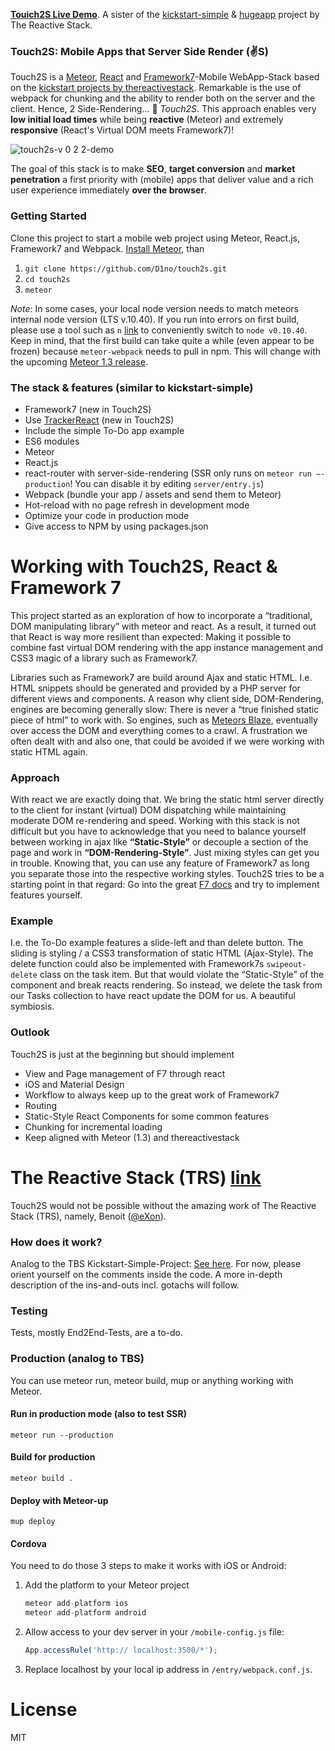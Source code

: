 **[Touich2S Live Demo](http://touch2s.meteor.com)**. A sister of the [kickstart-simple]( https://github.com/thereactivestack/kickstart-simple) & [hugeapp]( https://github.com/thereactivestack/kickstart-hugeapp) project by The Reactive Stack.

### Touch2S: Mobile Apps that Server Side Render (✌️S)

Touch2S is a [Meteor](http://meteor.com), [React](https://facebook.github.io/react/index.html) and [Framework7](http://www.idangero.us/framework7/)-Mobile WebApp-Stack based on the [kickstart projects by thereactivestack](https://github.com/thereactivestack/kickstart). Remarkable is the use of webpack for chunking and the ability to render both on the server and the client. Hence, 2 Side-Rendering... 🤔 *Touch2S*. This approach enables very **low initial load times** while being **reactive** (Meteor) and extremely **responsive** (React's Virtual DOM meets Framework7)! 

![touch2s-v 0 2 2-demo](https://cloud.githubusercontent.com/assets/2397125/12060744/6b4d7a9c-af76-11e5-8e7c-8f1370c8556e.gif)

The goal of this stack is to make **SEO**, **target conversion** and **market penetration** a first priority with (mobile) apps that deliver value and a rich user experience immediately **over the browser**. 

### Getting Started
Clone this project to start a mobile web project using Meteor, React.js, Framework7 and Webpack. [Install Meteor]( https://www.meteor.com/install), than

1. `git clone https://github.com/D1no/touch2s.git`
1. `cd touch2s`
1. `meteor`

*Note*: In some cases, your local node version needs to match meteors internal node version (LTS v.10.40). If you run into errors on first build, please use a tool such as `n` [link](https://github.com/tj/n) to conveniently switch to `node v0.10.40`. Keep in mind, that the first build can take quite a while (even appear to be frozen) because `meteor-webpack` needs to pull in npm. This will change with the upcoming [Meteor 1.3 release](https://github.com/meteor/meteor/milestones/Release%201.3).

### The stack & features (similar to kickstart-simple)
- Framework7 (new in Touch2S)
- Use [TrackerReact]( https://github.com/ultimatejs/tracker-react) (new in Touch2S)
- Include the simple To-Do app example
- ES6 modules
- Meteor
- React.js
- react-router with server-side-rendering (SSR only runs on `meteor run –-production`! You can disable it by editing `server/entry.js`)
- Webpack (bundle your app / assets and send them to Meteor)
- Hot-reload with no page refresh in development mode
- Optimize your code in production mode
- Give access to NPM by using packages.json


# Working with Touch2S, React & Framework 7
This project started as an exploration of how to incorporate a “traditional, DOM manipulating library” with meteor and react. As a result, it turned out that React is way more resilient than expected: Making it possible to combine fast virtual DOM rendering with the app instance management and CSS3 magic of a library such as Framework7.

Libraries such as Framework7 are build around Ajax and static HTML. I.e. HTML snippets should be generated and provided by a PHP server for different views and components. A reason why client side, DOM-Rendering, engines are becoming generally slow: There is never a “true finished static piece of html” to work with. So engines, such as [Meteors Blaze]( https://www.meteor.com/blaze), eventually over access the DOM and everything comes to a crawl. A frustration we often dealt with and also one, that could be avoided if we were working with static HTML again.

### Approach
With react we are exactly doing that. We bring the static html server directly to the client for instant (virtual) DOM dispatching while maintaining moderate DOM re-rendering and speed. Working with this stack is not difficult but you have to acknowledge that you need to balance yourself between working in ajax like **“Static-Style”** or decouple a section of the page and work in **“DOM-Rendering-Style”**. Just mixing styles can get you in trouble. Knowing that, you can use any feature of Framework7 as long you separate those into the respective working styles. Touch2S tries to be a starting point in that regard: Go into the great [F7 docs]( http://www.idangero.us/framework7/docs/#.VoSA-ZMrJhE) and try to implement features yourself.

### Example
I.e. the To-Do example features a slide-left and than delete button. The sliding is styling / a CSS3 transformation of static HTML (Ajax-Style). The delete function could also be implemented with Framework7s `swipeout-delete` class on the task item. But that would violate the “Static-Style” of the component and break reacts rendering. So instead, we delete the task from our Tasks collection to have react update the DOM for us. A beautiful symbiosis.

### Outlook
Touch2S is just at the beginning but should implement

- View and Page management of F7 through react
- iOS and Material Design
- Workflow to always keep up to the great work of Framework7
- Routing
- Static-Style React Components for some common features
- Chunking for incremental loading
- Keep aligned with Meteor (1.3) and thereactivestack


# The Reactive Stack (TRS) [link]( https://github.com/thereactivestack)
Touch2S would not be possible without the amazing work of The Reactive Stack (TRS), namely, Benoit ([@eXon]( https://github.com/eXon)). 


### How does it work?
Analog to the TBS Kickstart-Simple-Project: [See here]( https://github.com/thereactivestack/kickstart-simple#how-does-it-work). For now, please orient yourself on the comments inside the code. A more in-depth description of the ins-and-outs incl. gotachs will follow.

### Testing
Tests, mostly End2End-Tests, are a to-do.

### Production (analog to TBS)
You can use meteor run, meteor build, mup or anything working with Meteor.

#### Run in production mode (also to test SSR)
`meteor run --production`

#### Build for production
`meteor build .`

#### Deploy with Meteor-up
`mup deploy`

#### Cordova
You need to do those 3 steps to make it works with iOS or Android:

1. Add the platform to your Meteor project

    ```javascript
    meteor add-platform ios
    meteor add-platform android
    ```
1. Allow access to your dev server in your `/mobile-config.js` file:

    ```javascript
    App.accessRule('http:// localhost:3500/*');
    ```

1. Replace localhost by your local ip address in `/entry/webpack.conf.js`.

# License
MIT
